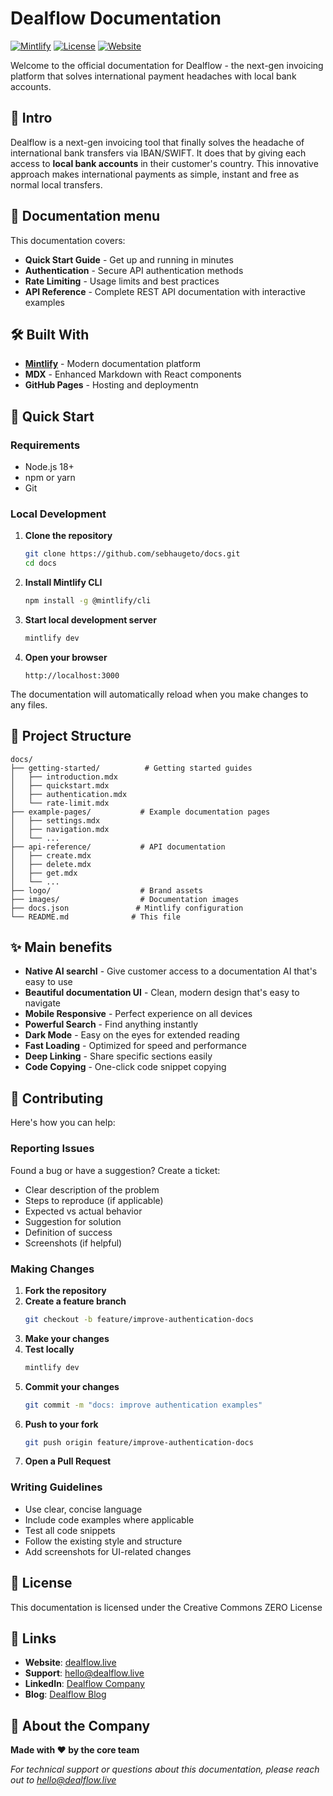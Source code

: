 # Dealflow Documentation

[![Mintlify](https://img.shields.io/badge/Powered_by-Mintlify-mint?style=flat-square)](https://mintlify.com)
[![License](https://img.shields.io/github/license/sebhaugeto/docs?style=flat-square)](LICENSE)
[![Website](https://img.shields.io/website?down_color=red&down_message=offline&style=flat-square&up_color=green&up_message=online&url=https%3A//www.dealflow.live)](https://www.dealflow.live)

Welcome to the official documentation for Dealflow - the next-gen invoicing platform that solves international payment headaches with local bank accounts.

## 🚀 Intro

Dealflow is a next-gen invoicing tool that finally solves the headache of international bank transfers via IBAN/SWIFT. It does that by giving each access to **local bank accounts** in their customer's country. This innovative approach makes international payments as simple, instant and free as normal local transfers. 

## 📖 Documentation menu

This documentation covers:

- **Quick Start Guide** - Get up and running in minutes
- **Authentication** - Secure API authentication methods
- **Rate Limiting** - Usage limits and best practices
- **API Reference** - Complete REST API documentation with interactive examples

## 🛠 Built With

- **[Mintlify](https://mintlify.com)** - Modern documentation platform
- **MDX** - Enhanced Markdown with React components
- **GitHub Pages** - Hosting and deploymentn

## 🚀 Quick Start

### Requirements

- Node.js 18+ 
- npm or yarn
- Git

### Local Development

1. **Clone the repository**
   ```bash
   git clone https://github.com/sebhaugeto/docs.git
   cd docs
   ```

2. **Install Mintlify CLI**
   ```bash
   npm install -g @mintlify/cli
   ```

3. **Start local development server**
   ```bash
   mintlify dev
   ```

4. **Open your browser**
   ```
   http://localhost:3000
   ```

The documentation will automatically reload when you make changes to any files.

## 📁 Project Structure

```
docs/
├── getting-started/          # Getting started guides
│   ├── introduction.mdx
│   ├── quickstart.mdx
│   ├── authentication.mdx
│   └── rate-limit.mdx
├── example-pages/           # Example documentation pages
│   ├── settings.mdx
│   ├── navigation.mdx
│   └── ...
├── api-reference/           # API documentation
│   ├── create.mdx
│   ├── delete.mdx
│   ├── get.mdx
│   └── ...
├── logo/                    # Brand assets
├── images/                  # Documentation images
├── docs.json               # Mintlify configuration
└── README.md              # This file
```

## ✨ Main benefits

- **Native AI searchI** - Give customer access to a documentation AI that's easy to use
- **Beautiful documentation UI** - Clean, modern design that's easy to navigate
- **Mobile Responsive** - Perfect experience on all devices  
- **Powerful Search** - Find anything instantly
- **Dark Mode** - Easy on the eyes for extended reading
- **Fast Loading** - Optimized for speed and performance
- **Deep Linking** - Share specific sections easily
- **Code Copying** - One-click code snippet copying

## 🤝 Contributing

Here's how you can help:

### Reporting Issues

Found a bug or have a suggestion? Create a ticket: 

- Clear description of the problem
- Steps to reproduce (if applicable)
- Expected vs actual behavior
- Suggestion for solution
- Definition of success
- Screenshots (if helpful)

### Making Changes

1. **Fork the repository**
2. **Create a feature branch**
   ```bash
   git checkout -b feature/improve-authentication-docs
   ```
3. **Make your changes**
4. **Test locally**
   ```bash
   mintlify dev
   ```
5. **Commit your changes**
   ```bash
   git commit -m "docs: improve authentication examples"
   ```
6. **Push to your fork**
   ```bash
   git push origin feature/improve-authentication-docs
   ```
7. **Open a Pull Request**

### Writing Guidelines

- Use clear, concise language
- Include code examples where applicable
- Test all code snippets
- Follow the existing style and structure
- Add screenshots for UI-related changes

## 📝 License

This documentation is licensed under the Creative Commons ZERO License

## 🔗 Links

- **Website**: [dealflow.live](https://www.dealflow.live)
- **Support**: [hello@dealflow.live](mailto:hello@dealflow.live)
- **LinkedIn**: [Dealflow Company](https://www.linkedin.com/company/dealflowapp)
- **Blog**: [Dealflow Blog](https://www.dealflow.live/blog)

## 🏢 About the Company

**Made with ❤️ by the core team**

*For technical support or questions about this documentation, please reach out to [hello@dealflow.live](mailto:hello@dealflow.live)* 